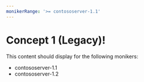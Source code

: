 ```yaml
---
monikerRange: '>= contososerver-1.1'
---
```


# Concept 1 (Legacy)!

This content should display for the following monikers:

* contososerver-1.1
* contososerver-1.2